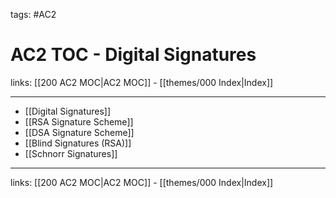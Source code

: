 tags: #AC2

# AC2 TOC - Digital Signatures

links: [[200 AC2 MOC|AC2 MOC]] - [[themes/000 Index|Index]]

---

- [[Digital Signatures]]
- [[RSA Signature Scheme]]
- [[DSA Signature Scheme]]
- [[Blind Signatures (RSA)]]
- [[Schnorr Signatures]]

---
links: [[200 AC2 MOC|AC2 MOC]] - [[themes/000 Index|Index]]